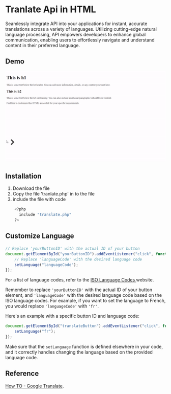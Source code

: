 
# Tranlate Api in HTML

Seamlessly integrate API into your applications for instant, accurate translations across a variety of languages. Utilizing cutting-edge natural language processing, API empowers developers to enhance global communication, enabling users to effortlessly navigate and understand content in their preferred language. 


## Demo

![Demo](https://github.com/kohboontao123/HTMLTranslateAPI/blob/main/screenshot/demoGif.gif?raw=true)


## Installation

  1.   Download the file
  2.   Copy the file 'tranlate.php' in to the file
  3.  include the file with code
```bash
    <?php 
      include "translate.php"
    ?>
  ```

## Customize Language

```javascript
// Replace 'yourButtonID' with the actual ID of your button
document.getElementById("yourButtonID").addEventListener("click", function() {
    // Replace 'languageCode' with the desired language code
    setLanguage("languageCode");
});
```
For a list of language codes, refer to the [ISO Language Codes ](https://www.andiamo.co.uk/resources/iso-language-codes/)website.

Remember to replace `'yourButtonID'` with the actual ID of your button element, and `'languageCode'` with the desired language code based on the ISO language codes. For example, if you want to set the language to French, you would replace `'languageCode'` with `'fr'`.

Here's an example with a specific button ID and language code:

```javascript
document.getElementById("translateButton").addEventListener("click", function() {
    setLanguage("fr");
});
```

Make sure that the `setLanguage` function is defined elsewhere in your code, and it correctly handles changing the language based on the provided language code.


## Reference

[How TO - Google Translate](https://www.w3schools.com/howto/howto_google_translate.asp).
